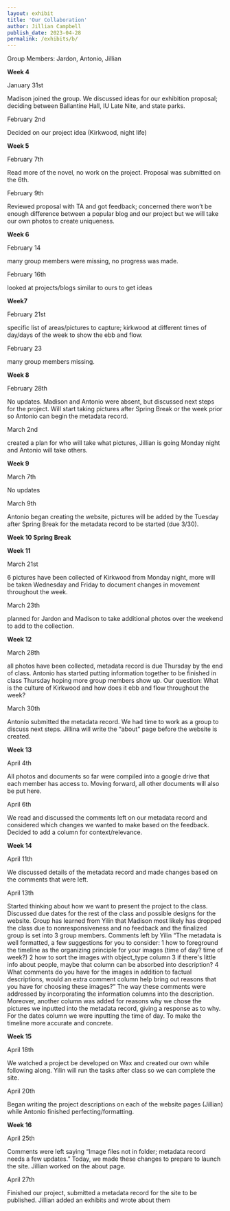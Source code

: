 ```yaml
---
layout: exhibit
title: 'Our Collaboration'
author: Jillian Campbell
publish_date: 2023-04-28
permalink: /exhibits/b/
---
```


Group Members: Jardon, Antonio, Jillian

**Week 4**

January 31st

Madison joined the group. We discussed ideas for our exhibition proposal; deciding between Ballantine Hall, IU Late Nite, and state parks. 

February 2nd

Decided on our project idea (Kirkwood, night life)


**Week 5** 

February 7th

Read more of the novel, no work on the project. Proposal was submitted on the 6th.

February 9th

Reviewed proposal with TA and got feedback; concerned there won’t be enough difference between a popular blog and our project but we will take our own photos to create uniqueness. 


**Week 6** 

February 14

many group members were missing, no progress was made.

February 16th 

looked at projects/blogs similar to ours to get ideas


**Week7** 

February 21st

specific list of areas/pictures to capture; kirkwood at different times of day/days of the week to show the ebb and flow. 

February 23

many group members missing.
                                   
**Week 8** 

February 28th

No updates. Madison and Antonio were absent, but discussed next steps for the project. Will start taking pictures after Spring Break or the week prior so Antonio can begin the metadata record.

March 2nd

created a plan for who will take what pictures, Jillian is going Monday night and Antonio will take others. 


**Week 9** 

March 7th

No updates

March 9th

Antonio began creating the website, pictures will be added by the Tuesday after Spring Break for the metadata record to be started (due 3/30).

**Week 10 Spring Break**

**Week 11**

March 21st

6 pictures have been collected of Kirkwood from Monday night, more will be taken Wednesday and Friday to document changes in movement throughout the week.          

March 23th

planned for Jardon and Madison to take additional photos over the weekend to add to the collection.                                   

**Week 12** 

March 28th

all photos have been collected, metadata record is due Thursday by the end of class. Antonio has started putting information together to be finished in class Thursday hoping more group members show up. Our question: What is the culture of Kirkwood and how does it ebb and flow throughout the week?                                

March 30th

Antonio submitted the metadata record. We had time to work as a group to discuss next steps. Jillina will write the “about” page before the website is created. 

**Week 13**

April 4th 
 
All photos and documents so far were compiled into a google drive that each member has access to. Moving forward, all other documents will also be put here. 

April 6th

We read and discussed the comments left on our metadata record and considered which changes we wanted to make based on the feedback. Decided to add a column for context/relevance. 


**Week 14** 

April 11th

We discussed details of the metadata record and made changes based on the comments that were left. 

April 13th

Started thinking about how we want to present the project to the class. Discussed due dates for the rest of the class and possible designs for the website. Group has learned from Yilin that Madison most likely has dropped the class due to nonresponsiveness and no feedback and the finalized group is set into 3 group members. 
Comments left by Yilin “The metadata is well formatted, a few suggestions for you to consider: 1 how to foreground the timeline as the organizing principle for your images (time of day? time of week?) 2 how to sort the images with object_type column 3 if there's little info about people, maybe that column can be absorbed into description? 4 What comments do you have for the images in addition to factual descriptions, would an extra comment column help bring out reasons that you have for choosing these images?” 
The way these comments were addressed by incorporating the information columns into the description. Moreover, another column was added for reasons why we chose the pictures we inputted into the metadata record, giving a response as to why. For the dates column we were inputting the time of day. To make the timeline more accurate and concrete. 


**Week 15**

April 18th

We watched a project be developed on Wax and created our own while following along. Yilin will run the tasks after class so we can complete the site. 

April 20th

Began writing the project descriptions on each of the website pages (Jillian) while Antonio finished perfecting/formatting. 

**Week 16** 

April 25th

Comments were left saying “Image files not in folder; metadata record needs a few updates.” Today, we made these changes to prepare to launch the site. Jillian worked on the about page. 

April 27th 

Finished our project, submitted a metadata record for the site to be published. Jillian added an exhibits and wrote about them



